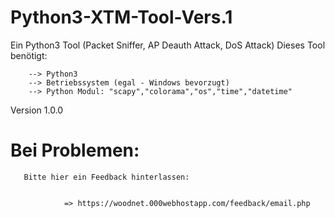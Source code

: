 # Python3-XTM-Tool-Vers.1
Ein Python3 Tool (Packet Sniffer, AP Deauth Attack, DoS Attack)
Dieses Tool benötigt:

        --> Python3
        --> Betriebssystem (egal - Windows bevorzugt)
        --> Python Modul: "scapy","colorama","os","time","datetime"



Version 1.0.0
        
 
 # Bei Problemen:
 
 
 
       Bitte hier ein Feedback hinterlassen:
        
        
                => https://woodnet.000webhostapp.com/feedback/email.php
